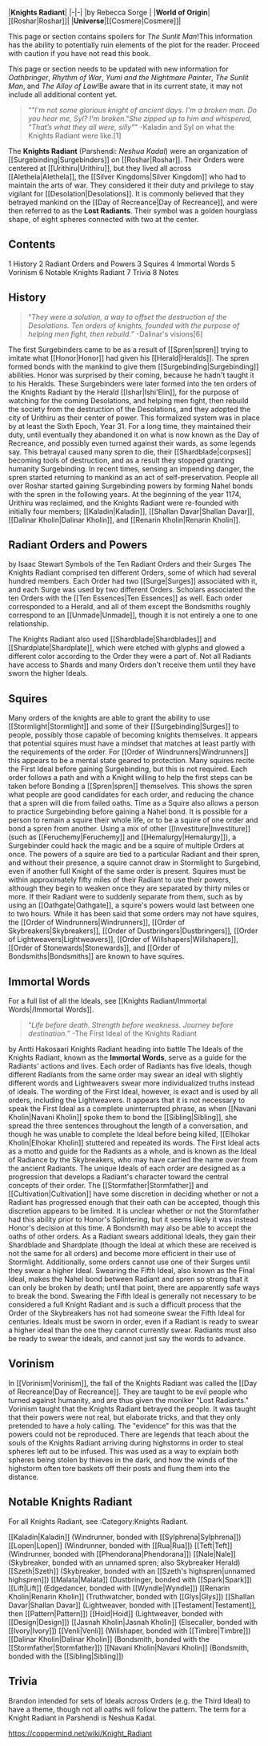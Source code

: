 |**Knights Radiant**|
|-|-|
|by  Rebecca Sorge |
|**World of Origin**|[[Roshar\|Roshar]]|
|**Universe**|[[Cosmere\|Cosmere]]|

This page or section contains spoilers for *The Sunlit Man*!This information has the ability to potentially ruin elements of the plot for the reader. Proceed with caution if you have not read this book.

This page or section needs to be updated with new information for *Oathbringer*, *Rhythm of War*, *Yumi and the Nightmare Painter*, *The Sunlit Man*, and *The Alloy of Law*!Be aware that in its current state, it may not include all additional content yet.

>“*"I'm not some glorious knight of ancient days. I'm a broken man. Do you hear me, Syl? I'm broken."She zipped up to him and whispered, "That’s what they all were, silly"*”
\-Kaladin and Syl on what the Knights Radiant were like.[1]


The **Knights Radiant** (Parshendi: *Neshua Kadal*) were an organization of [[Surgebinding\|Surgebinders]] on [[Roshar\|Roshar]]. Their Orders were centered at [[Urithiru\|Urithiru]], but they lived all across [[Alethela\|Alethela]], the [[Silver Kingdoms\|Silver Kingdom]] who had to maintain the arts of war. They considered it their duty and privilege to stay vigilant for [[Desolation\|Desolations]]. It is commonly believed that they betrayed mankind on the [[Day of Recreance\|Day of Recreance]], and were then referred to as the **Lost Radiants**. Their symbol was a golden hourglass shape, of eight spheres connected with two at the center.

## Contents

1 History
2 Radiant Orders and Powers
3 Squires
4 Immortal Words
5 Vorinism
6 Notable Knights Radiant
7 Trivia
8 Notes


## History
>“*They were a solution, a way to offset the destruction of the Desolations. Ten orders of knights, founded with the purpose of helping men fight, then rebuild.*”
\-Dalinar's visions[6]

The first Surgebinders came to be as a result of [[Spren\|spren]] trying to imitate what [[Honor\|Honor]] had given his [[Herald\|Heralds]]. The spren formed bonds with the mankind to give them [[Surgebinding\|Surgebinding]] abilities. Honor was surprised by their coming, because he hadn't taught it to his Heralds. These Surgebinders were later formed into the ten orders of the Knights Radiant by the Herald [[Ishar\|Ishi'Elin]], for the purpose of watching for the coming Desolations, and helping men fight, then rebuild the society from the destruction of the Desolations, and they adopted the city of Urithiru as their center of power. This formalized system was in place by at least the Sixth Epoch, Year 31.
For a long time, they maintained their duty, until eventually they abandoned it on what is now known as the Day of Recreance, and possibly even turned against their wards, as some legends say. This betrayal caused many spren to die, their [[Shardblade\|corpses]] becoming tools of destruction, and as a result they stopped granting humanity Surgebinding.
In recent times, sensing an impending danger, the spren started returning to mankind as an act of self-preservation. People all over Roshar started gaining Surgebinding powers by forming Nahel bonds with the spren in the following years. At the beginning of the year 1174, Urithiru was reclaimed, and the Knights Radiant were re-founded with initially four members; [[Kaladin\|Kaladin]], [[Shallan Davar\|Shallan Davar]], [[Dalinar Kholin\|Dalinar Kholin]], and [[Renarin Kholin\|Renarin Kholin]].

## Radiant Orders and Powers
 by  Isaac Stewart  Symbols of the Ten Radiant Orders and their Surges
The Knights Radiant comprised ten different Orders, some of which had several hundred members. Each Order had two [[Surge\|Surges]] associated with it, and each Surge was used by two different Orders. Scholars associated the ten Orders with the [[Ten Essences\|Ten Essences]] as well.
Each order corresponded to a Herald, and all of them except the Bondsmiths roughly correspond to an [[Unmade\|Unmade]], though it is not entirely a one to one relationship.











The Knights Radiant also used [[Shardblade\|Shardblades]] and [[Shardplate\|Shardplate]], which were etched with glyphs and glowed a different color according to the Order they were a part of. Not all Radiants have access to Shards and many Orders don't receive them until they have sworn the higher Ideals.

## Squires
Many orders of the knights are able to grant the ability to use [[Stormlight\|Stormlight]] and some of their [[Surgebinding\|Surges]] to people, possibly those capable of becoming knights themselves. It appears that potential squires must have a mindset that matches at least partly with the requirements of the order. For [[Order of Windrunners\|Windrunners]] this appears to be a mental state geared to protection. Many squires recite the First Ideal before gaining Surgebinding, but this is not required. Each order follows a path and with a Knight willing to help the first steps can be taken before Bonding a [[Spren\|spren]] themselves. This shows the spren what people are good candidates for each order, and reducing the chance that a spren will die from failed oaths. Time as a Squire also allows a person to practice Surgebinding before gaining a Nahel bond.
It is possible for a person to remain a squire their whole life, or to be a squire of one order and bond a spren from another. Using a mix of other [[Investiture\|Investiture]] (such as [[Feruchemy\|Feruchemy]] and [[Hemalurgy\|Hemalurgy]]), a Surgebinder could hack the magic and be a squire of multiple Orders at once.
The powers of a squire are tied to a particular Radiant and their spren, and without their presence, a squire cannot draw in Stormlight to Surgebind, even if another full Knight of the same order is present. Squires must be within approximately fifty miles of their Radiant to use their powers, although they begin to weaken once they are separated by thirty miles or more. If their Radiant were to suddenly separate from them, such as by using an [[Oathgate\|Oathgate]], a squire's powers would last between one to two hours.
While it has been said that some orders may not have squires, the [[Order of Windrunners\|Windrunners]], [[Order of Skybreakers\|Skybreakers]], [[Order of Dustbringers\|Dustbringers]], [[Order of Lightweavers\|Lightweavers]], [[Order of Willshapers\|Willshapers]], [[Order of Stonewards\|Stonewards]], and [[Order of Bondsmiths\|Bondsmiths]] are known to have squires.

## Immortal Words
For a full list of all the Ideals, see [[Knights Radiant/Immortal Words\|/Immortal Words]].
>“*Life before death. Strength before weakness. Journey before destination.*”
\-The First Ideal of the Knights Radiant


 by  Antti Hakosaari  Knights Radiant heading into battle
The Ideals of the Knights Radiant, known as the **Immortal Words**, serve as a guide for the Radiants' actions and lives. Each order of Radiants has five Ideals, though different Radiants from the same order may swear an ideal with slightly different words and Lightweavers swear more individualized truths instead of ideals. The wording of the First Ideal, however, is exact and is used by all orders, including the Lightweavers. It appears that it is not necessary to speak the First Ideal as a complete uninterrupted phrase, as when [[Navani Kholin\|Navani Kholin]] spoke them to bond the [[Sibling\|Sibling]], she spread the three sentences throughout the length of a conversation, and though he was unable to complete the Ideal before being killed, [[Elhokar Kholin\|Elhokar Kholin]] stuttered and repeated its words. The First Ideal acts as a motto and guide for the Radiants as a whole, and is known as the Ideal of Radiance by the Skybreakers, who may have carried the name over from the ancient Radiants. The unique Ideals of each order are designed as a progression that develops a Radiant's character toward the central concepts of their order. The [[Stormfather\|Stormfather]] and [[Cultivation\|Cultivation]] have some discretion in deciding whether or not a Radiant has progressed enough that their oath can be accepted, though this discretion appears to be limited. It is unclear whether or not the Stormfather had this ability prior to Honor's Splintering, but it seems likely it was instead Honor's decision at this time. A Bondsmith may also be able to accept the oaths of other orders.
As a Radiant swears additional Ideals, they gain their Shardblade and Shardplate (though the Ideal at which these are received is not the same for all orders) and become more efficient in their use of Stormlight. Additionally, some orders cannot use one of their Surges until they swear a higher Ideal. Swearing the Fifth Ideal, also known as the Final Ideal, makes the Nahel bond between Radiant and spren so strong that it can only be broken by death; until that point, there are apparently safe ways to break the bond. Swearing the Fifth Ideal is generally not necessary to be considered a full Knight Radiant and is such a difficult process that the Order of the Skybreakers has not had someone swear the Fifth Ideal for centuries.
Ideals must be sworn in order, even if a Radiant is ready to swear a higher ideal than the one they cannot currently swear. Radiants must also be ready to swear the ideals, and cannot just say the words to advance.

## Vorinism
In [[Vorinism\|Vorinism]], the fall of the Knights Radiant was called the [[Day of Recreance\|Day of Recreance]]. They are taught to be evil people who turned against humanity, and are thus given the moniker "Lost Radiants."
Vorinism taught that the Knights Radiant betrayed the people. It was taught that their powers were not real, but elaborate tricks, and that they only pretended to have a holy calling. The "evidence" for this was that the powers could not be reproduced.
There are legends that teach about the souls of the Knights Radiant arriving during highstorms in order to steal spheres left out to be infused. This was used as a way to explain both spheres being stolen by thieves in the dark, and how the winds of the highstorm often tore baskets off their posts and flung them into the distance.

## Notable Knights Radiant
For all Knights Radiant, see :Category:Knights Radiant.

[[Kaladin\|Kaladin]] (Windrunner, bonded with [[Sylphrena\|Sylphrena]])
[[Lopen\|Lopen]] (Windrunner, bonded with [[Rua\|Rua]])
[[Teft\|Teft]] (Windrunner, bonded with [[Phendorana\|Phendorana]])
[[Nale\|Nale]] (Skybreaker, bonded with an unnamed spren; also Skybreaker Herald)
[[Szeth\|Szeth]] (Skybreaker, bonded with an [[Szeth's highspren\|unnamed highspren]])
[[Malata\|Malata]] (Dustbringer, bonded with [[Spark\|Spark]])
[[Lift\|Lift]] (Edgedancer, bonded with [[Wyndle\|Wyndle]])
[[Renarin Kholin\|Renarin Kholin]] (Truthwatcher, bonded with [[Glys\|Glys]])
[[Shallan Davar\|Shallan Davar]] (Lightweaver, bonded with [[Testament\|Testament]], then [[Pattern\|Pattern]])
[[Hoid\|Hoid]] (Lightweaver, bonded with [[Design\|Design]])
[[Jasnah Kholin\|Jasnah Kholin]] (Elsecaller, bonded with [[Ivory\|Ivory]])
[[Venli\|Venli]] (Willshaper, bonded with [[Timbre\|Timbre]])
[[Dalinar Kholin\|Dalinar Kholin]] (Bondsmith, bonded with the [[Stormfather\|Stormfather]])
[[Navani Kholin\|Navani Kholin]] (Bondsmith, bonded with the [[Sibling\|Sibling]])

## Trivia
Brandon intended for sets of Ideals across Orders (e.g. the Third Ideal) to have a theme, though not all oaths will follow the pattern.
The term for a Knight Radiant in Parshendi is Neshua Kadal.


https://coppermind.net/wiki/Knight_Radiant
